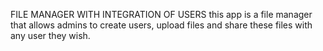 FILE MANAGER WITH INTEGRATION OF USERS
this app is a file manager that allows admins to create users, upload files and
share these files with any user they wish.